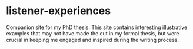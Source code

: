 # listener-experiences
Companion site for my PhD thesis. This site contains interesting illustrative examples that may not have made the cut in my formal thesis, but were crucial in keeping me engaged and inspired during the writing process. 
